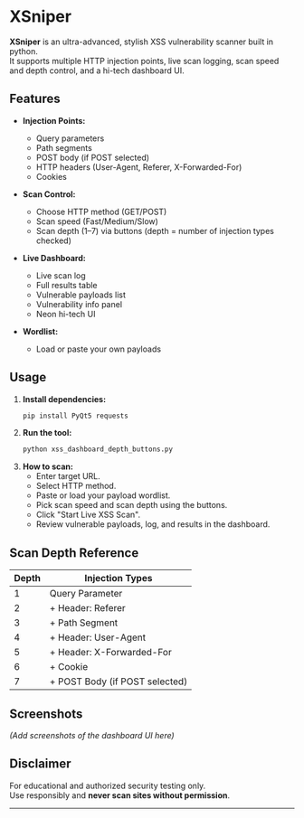 # XSniper

**XSniper** is an ultra-advanced, stylish XSS vulnerability scanner built in python.  
It supports multiple HTTP injection points, live scan logging, scan speed and depth control, and a hi-tech dashboard UI.

## Features

- **Injection Points:**  
  - Query parameters  
  - Path segments  
  - POST body (if POST selected)  
  - HTTP headers (User-Agent, Referer, X-Forwarded-For)  
  - Cookies

- **Scan Control:**  
  - Choose HTTP method (GET/POST)  
  - Scan speed (Fast/Medium/Slow)  
  - Scan depth (1–7) via buttons (depth = number of injection types checked)

- **Live Dashboard:**  
  - Live scan log  
  - Full results table  
  - Vulnerable payloads list  
  - Vulnerability info panel  
  - Neon hi-tech UI

- **Wordlist:**  
  - Load or paste your own payloads

## Usage

1. **Install dependencies:**
    ```bash
    pip install PyQt5 requests
    ```
2. **Run the tool:**
    ```bash
    python xss_dashboard_depth_buttons.py
    ```
3. **How to scan:**
    - Enter target URL.
    - Select HTTP method.
    - Paste or load your payload wordlist.
    - Pick scan speed and scan depth using the buttons.
    - Click "Start Live XSS Scan".
    - Review vulnerable payloads, log, and results in the dashboard.

## Scan Depth Reference

| Depth | Injection Types                                       |
|-------|------------------------------------------------------|
| 1     | Query Parameter                                      |
| 2     | + Header: Referer                                    |
| 3     | + Path Segment                                       |
| 4     | + Header: User-Agent                                 |
| 5     | + Header: X-Forwarded-For                            |
| 6     | + Cookie                                             |
| 7     | + POST Body (if POST selected)                       |

## Screenshots

*(Add screenshots of the dashboard UI here)*

## Disclaimer

For educational and authorized security testing only.  
Use responsibly and **never scan sites without permission**.

---
